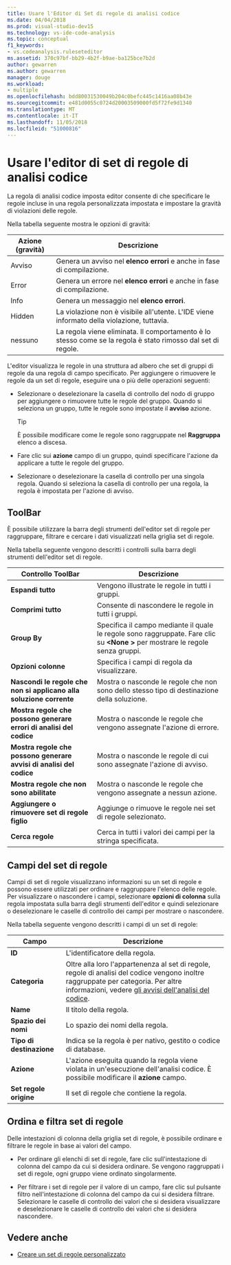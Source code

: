 ```yaml
---
title: Usare l'Editor di Set di regole di analisi codice
ms.date: 04/04/2018
ms.prod: visual-studio-dev15
ms.technology: vs-ide-code-analysis
ms.topic: conceptual
f1_keywords:
- vs.codeanalysis.ruleseteditor
ms.assetid: 370c97bf-bb29-4b2f-b9ae-ba125bce7b2d
author: gewarren
ms.author: gewarren
manager: douge
ms.workload:
- multiple
ms.openlocfilehash: bdd80031530049b204c0befc445c1416aa08b43e
ms.sourcegitcommit: e481d0055c0724d20003509000fd5f72fe9d1340
ms.translationtype: MT
ms.contentlocale: it-IT
ms.lasthandoff: 11/05/2018
ms.locfileid: "51000816"
---
```

# <a name="use-the-code-analysis-rule-set-editor"></a>Usare l'editor di set di regole di analisi codice

La regola di analisi codice imposta editor consente di che specificare le regole incluse in una regola personalizzata impostata e impostare la gravità di violazioni delle regole.

Nella tabella seguente mostra le opzioni di gravità:

|Azione (gravità)|Descrizione|
|-|-|
|Avviso|Genera un avviso nel **elenco errori** e anche in fase di compilazione.|
|Error|Genera un errore nel **elenco errori** e anche in fase di compilazione.|
|Info|Genera un messaggio nel **elenco errori**.|
|Hidden|La violazione non è visibile all'utente. L'IDE viene informato della violazione, tuttavia.|
|nessuno|La regola viene eliminata. Il comportamento è lo stesso come se la regola è stato rimosso dal set di regole.|

L'editor visualizza le regole in una struttura ad albero che set di gruppi di regole da una regola di campo specificato. Per aggiungere o rimuovere le regole da un set di regole, eseguire una o più delle operazioni seguenti:

- Selezionare o deselezionare la casella di controllo del nodo di gruppo per aggiungere o rimuovere tutte le regole del gruppo. Quando si seleziona un gruppo, tutte le regole sono impostate il **avviso** azione.

   > [!TIP]
   > È possibile modificare come le regole sono raggruppate nel **Raggruppa** elenco a discesa.

- Fare clic sui **azione** campo di un gruppo, quindi specificare l'azione da applicare a tutte le regole del gruppo.

- Selezionare o deselezionare la casella di controllo per una singola regola. Quando si seleziona la casella di controllo per una regola, la regola è impostata per l'azione di avviso.

## <a name="toolbar"></a>ToolBar

È possibile utilizzare la barra degli strumenti dell'editor set di regole per raggruppare, filtrare e cercare i dati visualizzati nella griglia set di regole.

Nella tabella seguente vengono descritti i controlli sulla barra degli strumenti dell'editor set di regole.

|Controllo ToolBar|Descrizione|
|---------------------|-----------------|
|**Espandi tutto**|Vengono illustrate le regole in tutti i gruppi.|
|**Comprimi tutto**|Consente di nascondere le regole in tutti i gruppi.|
|**Group By**|Specifica il campo mediante il quale le regole sono raggruppate. Fare clic su  **\<None >** per mostrare le regole senza gruppi.|
|**Opzioni colonne**|Specifica i campi di regola da visualizzare.|
|**Nascondi le regole che non si applicano alla soluzione corrente**|Mostra o nasconde le regole che non sono dello stesso tipo di destinazione della soluzione.|
|**Mostra regole che possono generare errori di analisi del codice**|Mostra o nasconde le regole che vengono assegnate l'azione di errore.|
|**Mostra regole che possono generare avvisi di analisi del codice**|Mostra o nasconde le regole di cui sono assegnate l'azione di avviso.|
|**Mostra regole che non sono abilitate**|Mostra o nasconde le regole che vengono assegnate a nessun azione.|
|**Aggiungere o rimuovere set di regole figlio**|Aggiunge o rimuove le regole nei set di regole selezionato.|
|**Cerca regole**|Cerca in tutti i valori dei campi per la stringa specificata.|

## <a name="rule-set-fields"></a>Campi del set di regole

Campi di set di regole visualizzano informazioni su un set di regole e possono essere utilizzati per ordinare e raggruppare l'elenco delle regole. Per visualizzare o nascondere i campi, selezionare **opzioni di colonna** sulla regola impostata sulla barra degli strumenti dell'editor e quindi selezionare o deselezionare le caselle di controllo dei campi per mostrare o nascondere.

Nella tabella seguente vengono descritti i campi di un set di regole:

|Campo|Descrizione|
|-----------|-----------------|
|**ID**|L'identificatore della regola.|
|**Categoria**|Oltre alla loro l'appartenenza al set di regole, regole di analisi del codice vengono inoltre raggruppate per categoria. Per altre informazioni, vedere [gli avvisi dell'analisi del codice](../code-quality/code-analysis-for-managed-code-warnings.md).|
|**Name**|Il titolo della regola.|
|**Spazio dei nomi**|Lo spazio dei nomi della regola.|
|**Tipo di destinazione**|Indica se la regola è per nativo, gestito o codice di database.|
|**Azione**|L'azione eseguita quando la regola viene violata in un'esecuzione dell'analisi codice. È possibile modificare il **azione** campo.|
|**Set regole origine**|Il set di regole che contiene la regola.|

## <a name="sort-and-filter-rule-sets"></a>Ordina e filtra set di regole

Delle intestazioni di colonna della griglia set di regole, è possibile ordinare e filtrare le regole in base ai valori del campo.

- Per ordinare gli elenchi di set di regole, fare clic sull'intestazione di colonna del campo da cui si desidera ordinare. Se vengono raggruppati i set di regole, ogni gruppo viene ordinato singolarmente.

- Per filtrare i set di regole per il valore di un campo, fare clic sul pulsante filtro nell'intestazione di colonna del campo da cui si desidera filtrare. Selezionare le caselle di controllo dei valori che si desidera visualizzare e deselezionare le caselle di controllo dei valori che si desidera nascondere.

## <a name="see-also"></a>Vedere anche

- [Creare un set di regole personalizzato](../code-quality/how-to-create-a-custom-rule-set.md)